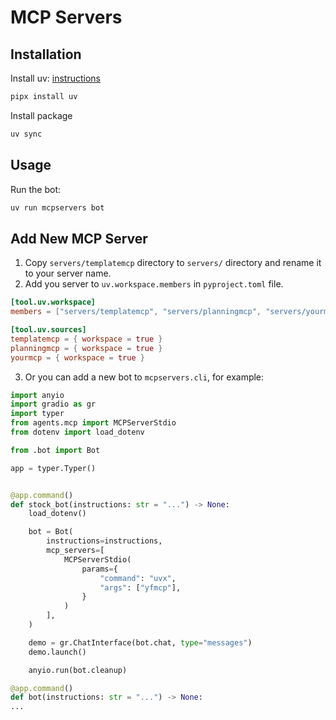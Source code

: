 # MCP Servers

## Installation

Install uv: [instructions](https://docs.astral.sh/uv/getting-started/installation/)

```sh
pipx install uv
```

Install package

```sh
uv sync
```

## Usage

Run the bot:

```sh
uv run mcpservers bot
```

## Add New MCP Server

1. Copy `servers/templatemcp` directory to `servers/` directory and rename it to your server name.
2. Add you server to `uv.workspace.members` in `pyproject.toml` file.

```toml
[tool.uv.workspace]
members = ["servers/templatemcp", "servers/planningmcp", "servers/yourmcp"]

[tool.uv.sources]
templatemcp = { workspace = true }
planningmcp = { workspace = true }
yourmcp = { workspace = true }
```

3. Or you can add a new bot to `mcpservers.cli`, for example:

```python
import anyio
import gradio as gr
import typer
from agents.mcp import MCPServerStdio
from dotenv import load_dotenv

from .bot import Bot

app = typer.Typer()


@app.command()
def stock_bot(instructions: str = "...") -> None:
    load_dotenv()

    bot = Bot(
        instructions=instructions,
        mcp_servers=[
            MCPServerStdio(
                params={
                    "command": "uvx",
                    "args": ["yfmcp"],
                }
            )
        ],
    )

    demo = gr.ChatInterface(bot.chat, type="messages")
    demo.launch()

    anyio.run(bot.cleanup)

@app.command()
def bot(instructions: str = "...") -> None:
...
```
